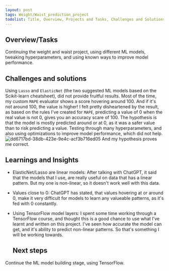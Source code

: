 ```yaml
---
layout: post
tags: Weight/Waist_prediction_project
todolist: Title, Overview, Projects and Tasks, Challenges and Solutions, Learnings and Insights, Next Steps, Reflections
---
```


## Overview/Tasks

Continuing the weight and waist project, using different ML models, tweaking hyperparameters, and using known ways to improve model performance.

## Challenges and solutions

Using `Lasso` and `ElasticNet` (the two suggested ML models based on the Scikit-learn cheatsheet), did not provide fruitful results. Most of the time, my custom `MAPE` evaluator shows a score hovering around 100. And if it's not around 100, the value is higher! I felt pretty disheartened by the result, as based on the rules I've created for `MAPE`, predicting a value of 0 when the real value is not 0, gives you an accuracy scare of 100. The hypothesis is that the model is mostly predicted around or at 0, as it was a safer value than to risk predicting a value. Testing through many hyperparameters, and also using optimizations to improve model performance, which did not help.
![dd6717bd-38db-423e-9e4c-acf3b716ed05](https://github.com/user-attachments/assets/b2aa6deb-5477-49e6-83da-3270d1e79a48)
And my hypothesis proves me correct.

## Learnings and Insights

* ElasticNet/Lasso are linear models: After talking with ChatGPT, it said that the models that I use, are really useful on data that has a linear pattern. But my one is non-linear, so it doesn't work well with this data.
* Values close to 0: ChatGPT has stated, that values hovering at or around 0, make it very difficult for models to learn any valueable patterns, as it's fed with 0 constantly.
* Using TensorFlow model layers: I spent some time working through a TensorFlow course, and thought this is a good chance to use what I've learnt and written on this project. I've seen how accurate the model can get, and it's ability to predict non-linear patterns. So that's something I will be working towards.

  ## Next steps

Continue the ML model building stage, using TensorFlow.
